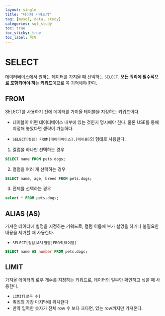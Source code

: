 ```yaml
---
layout: single
title: "데이터 가져오기"
tag: [mysql, data, study]
categories: sql_study
toc: true
toc_sticky: true
toc_label: 목차
---
```




# SELECT

데이터베이스에서 원하는 데이터를 가져올 때 선택하는 `SELECT`. **모든 쿼리에 필수적으로 포함되어야 하는 키워드**이므로 꼭 기억해야 한다.



## FROM

SELECT를 사용하기 전에 데이터를 가져올 테이블을 지정하는 키워드이다. 

- 테이블이 어떤 데이터베이스 내부에 있는 것인지 명시해야 한다. 물론 USE를 통해 지정해 놓았다면 생략이 가능하다.

- `SELECT[컬럼] FROM[데이터베이스].[테이블]`의 형태로 사용한다.



1. 컬럼을 하나만 선택하는 경우

```sql
SELECT name FROM pets.dogs;
```

2. 컬럼을 여러 개 선택하는 경우

```sql
SELECT name, age, breed FROM pets.dogs;
```

3. 전체를 선택하는 경우

```sql
select * FROM pets.dogs;
```



## ALIAS (AS)

가져온 데이터에 별명을 지정하는 키워드로, 컬럼 이름에 부가 설명을 하거나 불필요한 내용을 제거할 때 사용한다.

- `SELECT[컬럼]AS[별명]FROM[테이블]`

```sql
SELECT name AS number FROM pets.dogs;

```



## LIMIT

가져올 데이터의 로우 개수를 지정하는 키워드로, 데이터의 일부만 확인하고 싶을 때 사용한다. 

- `LIMIT[로우 수]`
- 쿼리의 가장 마지막에 위치한다
- 만약 입력한 숫자가 전체 row 수 보다 크다면, 있는 row까지만 가져온다.
